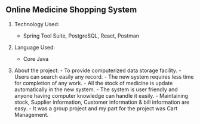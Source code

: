 ## Online Medicine Shopping System

1. Technology Used:
   - Spring Tool Suite, PostgreSQL, React, Postman
   
2. Language Used:
   - Core Java
   
3. About the project:
        - To provide computerized data storage facility.
        - Users can search easily any record.
        - The new system requires less time for completion of any work.
        - All the stock of medicine is update automatically in the new system.
        - The system is user friendly and anyone having computer knowledge can handle it easily.
        - Maintaining stock, Supplier information, Customer information & bill information are easy.
        - It was a group project and my part for the project was Cart Management. 
